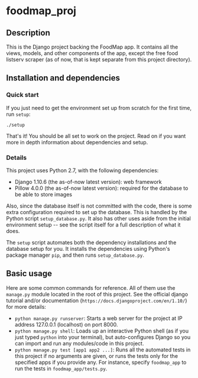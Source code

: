 # foodmap_proj
## Description
This is the Django project backing the FoodMap app. It contains all the views, models, and other components of the app, except the free food listserv scraper (as of now, that is kept separate from this project directory).

## Installation and dependencies
### Quick start
If you just need to get the environment set up from scratch for the first time, run `setup`:
```
./setup
```
That's it! You should be all set to work on the project. Read on if you want more in depth information about dependencies and setup.

### Details
This project uses Python 2.7, with the following dependencies:

- Django 1.10.6 (the as-of-now latest version): web framework
- Pillow 4.0.0 (the as-of-now latest version): required for the database to be able to store images

Also, since the database itself is not committed with the code, there is some extra configuration required to set up the database. This is handled by the Python script `setup_database.py`. It also has other uses aside from the initial environment setup -- see the script itself for a full description of what it does.

The `setup` script automates both the dependency installations and the database setup for you. It installs the dependencies using Python's package manager `pip`, and then runs `setup_database.py`.

## Basic usage
Here are some common commands for reference. All of them use the `manage.py` module located in the root of this project. See the official django tutorial and/or documentation (`https://docs.djangoproject.com/en/1.10/`) for more details:

- `python manage.py runserver`: Starts a web server for the project at IP address 127.0.0.1 (localhost) on port 8000.
- `python manage.py shell`: Loads up an interactive Python shell (as if you just typed `python` into your terminal), but auto-configures Django so you can import and run any modules/code in this project.
- `python manage.py test [app1 app2 ...]`: Runs all the automated tests in this project if no arguments are given, or runs the tests only for the specified apps if you provide any. For instance, specify `foodmap_app` to run the tests in `foodmap_app/tests.py`.
